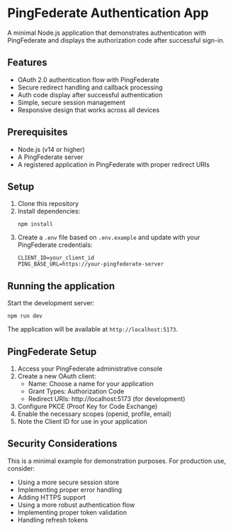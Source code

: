 # PingFederate Authentication App

A minimal Node.js application that demonstrates authentication with PingFederate and displays the authorization code after successful sign-in.

## Features

- OAuth 2.0 authentication flow with PingFederate
- Secure redirect handling and callback processing
- Auth code display after successful authentication
- Simple, secure session management
- Responsive design that works across all devices

## Prerequisites

- Node.js (v14 or higher)
- A PingFederate server
- A registered application in PingFederate with proper redirect URIs

## Setup

1. Clone this repository
2. Install dependencies:
   ```
   npm install
   ```
3. Create a `.env` file based on `.env.example` and update with your PingFederate credentials:
   ```
   CLIENT_ID=your_client_id
   PING_BASE_URL=https://your-pingfederate-server
   ```

## Running the application

Start the development server:

```
npm run dev
```

The application will be available at `http://localhost:5173`.

## PingFederate Setup

1. Access your PingFederate administrative console
2. Create a new OAuth client:
   - Name: Choose a name for your application
   - Grant Types: Authorization Code
   - Redirect URIs: http://localhost:5173 (for development)
3. Configure PKCE (Proof Key for Code Exchange)
4. Enable the necessary scopes (openid, profile, email)
5. Note the Client ID for use in your application

## Security Considerations

This is a minimal example for demonstration purposes. For production use, consider:

- Using a more secure session store
- Implementing proper error handling
- Adding HTTPS support
- Using a more robust authentication flow
- Implementing proper token validation
- Handling refresh tokens